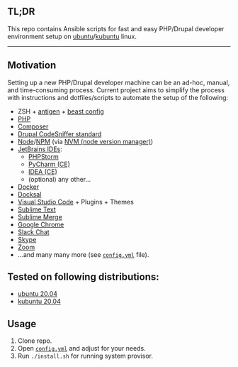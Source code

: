 ## TL;DR

This repo contains Ansible scripts for fast and easy PHP/Drupal developer environment setup on [ubuntu](https://ubuntu.com/)/[kubuntu](https://kubuntu.org/) linux. 

---

## Motivation
Setting up a new PHP/Drupal developer machine can be an ad-hoc, manual, and time-consuming process. Current project aims to simplify the process with instructions and dotfiles/scripts to automate the setup of the following:

- ZSH + [antigen](https://github.com/zsh-users/antigen) + [beast config](home/.zshrc)
- [PHP](https://www.php.net/)
- [Composer](https://getcomposer.org/)
- [Drupal CodeSniffer standard](https://git.drupalcode.org/project/coder/tree/8.x-3.x/coder_sniffer)
- [Node](https://nodejs.org/en/)/[NPM](https://www.npmjs.com/) (via [NVM (node version manager)](https://github.com/nvm-sh/nvm))
- [JetBrains IDEs](https://www.jetbrains.com/):
  - [PHPStorm](https://snapcraft.io/phpstorm)
  - [PyCharm (CE)](https://snapcraft.io/pycharm-community)
  - [IDEA (CE)](https://snapcraft.io/intellij-idea-community)
  - (optional) any other...
- [Docker](https://www.docker.com/)
- [Docksal](https://docksal.io/)
- [Visual Studio Code](https://code.visualstudio.com/) + Plugins + Themes
- [Sublime Text](https://www.sublimetext.com/)
- [Sublime Merge](https://www.sublimemerge.com/)
- [Google Chrome](https://www.google.com/chrome/)
- [Slack Chat](https://snapcraft.io/slack)
- [Skype](https://snapcraft.io/skype)
- [Zoom](https://snapcraft.io/zoom-client)
- ...and many many more (see [`config.yml`](config.yml) file).

## Tested on following distributions:
- [ubuntu 20.04](https://ubuntu.com/)
- [kubuntu 20.04](https://kubuntu.org/)

## Usage

1. Clone repo.
2. Open [`config.yml`](config.yml) and adjust for your needs.
3. Run `./install.sh` for running system provisor.
